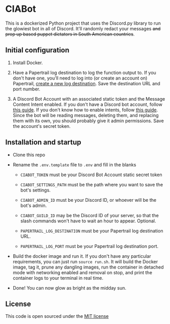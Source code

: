 # CIABot

This is a dockerized Python project that uses the Discord.py library to run the glowiest bot in all of Discord. It'll randomly redact your messages ~~and prop up based puppet dictators in South American countries~~. 

## Initial configuration

1. Install Docker.

2. Have a Papertrail log destination to log the function output to. If you don't have one, you'll need to log into (or create an account on) Papertrail, [create a new log destination](https://papertrailapp.com/destinations/new). Save the destination URL and port number.

3. A Discord Bot Account with an associated static token and the Message Content Intent enabled. If you don't have a Discord bot account, follow [this guide](https://discordpy.readthedocs.io/en/latest/discord.html). If you don't know how to enable intents, follow [this guide](https://discordpy.readthedocs.io/en/latest/intents.html). Since the bot will be reading messages, deleting them, and replacing them with its own, you should probably give it admin permissions. Save the account's secret token.

## Installation and startup

- Clone this repo

- Rename the `.env.template` file to `.env` and fill in the blanks

  - `CIABOT_TOKEN` must be your Discord Bot Account static secret token

  - `CIABOT_SETTINGS_PATH` must be the path where you want to save the bot's settings.

  - `CIABOT_ADMIN_ID` must be your Discord ID, or whoever will be the bot's admin.

  - `CIABOT_GUILD_ID` may be the Discord ID of your server, so that the slash commands won't have to wait an hour to appear. Optional.

  - `PAPERTRAIL_LOG_DESTINATION` must be your Papertrail log destination URL.

  - `PAPERTRAIL_LOG_PORT` must be your Papertrail log destination port.

- Build the docker image and run it. If you don't have any particular requirements, you can just run `source run.sh`. It will build the Docker image, tag it, prune any dangling images, run the container in detached mode with networking enabled and removal on stop, and print the container logs to your terminal in real time.

- Done! You can now glow as bright as the midday sun.

## License

This code is open sourced under the [MIT license](LICENSE)
